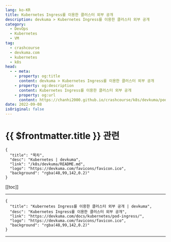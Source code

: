```yaml
---
lang: ko-KR
title: Kubernetes Ingress를 이용한 클러스터 외부 공개
description: devkuma > Kubernetes Ingress를 이용한 클러스터 외부 공개
category: 
  - DevOps
  - Kubernetes
  - VM
tag: 
  - crashcourse
  - devkuma.com
  - kubernetes
  - k8s
head:
  - - meta:
    - property: og:title
      content: devkuma > Kubernetes Ingress를 이용한 클러스터 외부 공개
    - property: og:description
      content: Kubernetes Ingress를 이용한 클러스터 외부 공개
    - property: og:url
      content: https://chanhi2000.github.io/crashcourse/k8s/devkuma/pod-ingress.html
date: 2022-09-08
isOriginal: false
---
```


# {{ $frontmatter.title }} 관련

```component VPCard
{
  "title": "목차",
  "desc": "Kubernetes | devkuma",
  "link": "/k8s/devkuma/README.md",
  "logo": "https://devkuma.com/favicons/favicon.ico",
  "background": "rgba(48,99,142,0.2)"
}
```

[[toc]]

---

```component VPCard
{
  "title": "Kubernetes Ingress를 이용한 클러스터 외부 공개 | devkuma", 
  "desc": "Kubernetes Ingress를 이용한 클러스터 외부 공개", 
  "link": "https://devkuma.com/docs/kubernetes/pod-ingress/", 
  "logo": "https://devkuma.com/favicons/favicon.ico",
  "background": "rgba(48,99,142,0.2)"
}
```

<!-- TODO: 작성 -->

---

<TagLinks />